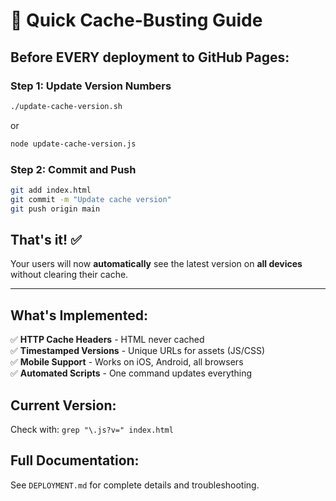 # 🔄 Quick Cache-Busting Guide

## Before EVERY deployment to GitHub Pages:

### Step 1: Update Version Numbers
```bash
./update-cache-version.sh
```
or
```bash
node update-cache-version.js
```

### Step 2: Commit and Push
```bash
git add index.html
git commit -m "Update cache version"
git push origin main
```

## That's it! ✅

Your users will now **automatically** see the latest version on **all devices** without clearing their cache.

---

## What's Implemented:

✅ **HTTP Cache Headers** - HTML never cached  
✅ **Timestamped Versions** - Unique URLs for assets (JS/CSS)  
✅ **Mobile Support** - Works on iOS, Android, all browsers  
✅ **Automated Scripts** - One command updates everything  

## Current Version:
Check with: `grep "\.js?v=" index.html`

## Full Documentation:
See `DEPLOYMENT.md` for complete details and troubleshooting.
